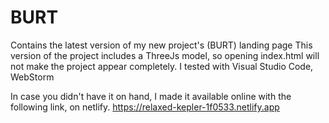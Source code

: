# BURT

Contains the latest version of my new project's (BURT) landing page
This version of the project includes a ThreeJs model, so opening index.html will not make the project appear completely. 
I tested with Visual Studio Code, WebStorm

In case you didn't have it on hand, I made it available online with the following link, on netlify.
https://relaxed-kepler-1f0533.netlify.app